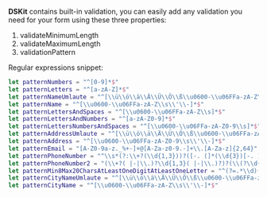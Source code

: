 **DSKit** contains built-in validation, you can easily add any validation you need for your form using these three properties:

1. validateMinimumLength
2. validateMaximumLength
3. validationPattern

Regular expressions snippet:

```swift
let patternNumbers = "^[0-9]*$"
let patternLetters = "^[a-zA-Z]*$"
let patternNameUmlaute = "^[\\ü\\ö\\ä\\Ä\\Ü\\Ö\\ß\\u0600-\\u06FFa-zA-Z\\s\\'\\-]*$"
let patternName = "^[\\u0600-\\u06FFa-zA-Z\\s\\'\\-]*$"
let patternLettersAndSpaces = "^[\\u0600-\\u06FFa-zA-Z\\s]*$"
let patternLettersAndNumbers = "^[a-zA-Z0-9]*$"
let patternLettersNumbersAndSpaces = "^[\\u0600-\\u06FFa-zA-Z0-9\\s]*$"
let patternAddressUmlaute = "^[\\ü\\ö\\ä\\Ä\\Ü\\Ö\\ß\\u0600-\\u06FFa-zA-Z0-9\\s\\'\\-]*$"
let patternAddress = "^[\\u0600-\\u06FFa-zA-Z0-9\\s\\'\\-]*$"
let patternEmail = "[A-Z0-9a-z._%+-]+@[A-Za-z0-9.-]+\\.[A-Za-z]{2,64}"
let patternPhoneNumber = "^\\s*(?:\\+?(\\d{1,3}))?([-. (]*(\\d{3})[-. )]*)?((\\d{3})[-. ]*(\\d{2,4})(?:[-.x ]*(\\d+))?)\\s*$"
let patternPhoneNumber2 = "(\\+?( |-|\\.)?\\d{1,3}( |-|\\.)?)?(\\(?\\d{1,5}\\)?|\\d{1,5})( |-|\\.)?(\\d{1,4}( |-|\\.)?\\d{3,4})"
let patternMin8Max20CharsAtLeastOneDigitAtLeastOneLetter = "^(?=.*\\d)((?=.*[a-z])|(?=.*[A-Z])).*$"
let patternCityNameUmlaute = "^[\\ü\\ö\\ä\\Ä\\Ü\\Ö\\ß\\u0600-\\u06FFa-zA-Z\\s\\'\\-]*$"
let patternCityName = "^[\\u0600-\\u06FFa-zA-Z\\s\\'\\-]*$"
```
